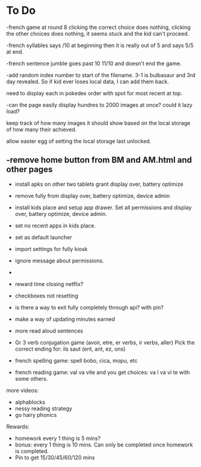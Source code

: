 # To Do
-french game at round 8 clicking the correct choice does nothing, clicking the other choices does nothing, it seems stuck and the kid can't proceed. 

-french syllables says /10 at beginning then it is really out of 5 and says 5/5 at end.

-french sentence jumble goes past 10 11/10 and doesn't end the game.


-add random index number to start of the filename. 3-1 is bulbasaur and 3rd day revealed. So if kid ever loses local data, I can add them back.

need to display each in pokedex order with spot for most recent at top.
 
-can the page easily display hundres to 2000 images at once? could it lazy load?

keep track of how many images it should show based on the local storage of how many their achieved.

allow easter egg of setting the local storage last unlocked.


-remove home button from BM and AM.html and other pages
- 

- install apks on other two tablets grant display over, battery optimize
- remove fully from display over, battery optimize, device admin
- install kids place and setup app drawer. Set all permissions and display over, battery optimize, device admin.
- set no recent apps in kids place.
- set as default launcher
- import settings for fully kiosk
- ignore message about permissions.
- 



- reward time closing netflix?
- checkboxes not resetting


- is there a way to exit fully completely through api? with pin?

- make a way of updating minutes earned

- more read aloud sentences
- Gr 3 verb conjugation game (avoir, etre, er verbs, ir verbs, aller) Pick the correct ending for: ils saut (ent, ant, ez, ons)


- french spelling game: spell bobo, cica, mopu, etc
- french reading game: val va vite and you get choices: va l va vi te with some others.

more videos:
- alphablocks
- nessy reading strategy
- go hairy phonics


Rewards: 
 - homework every 1 thing is 5 mins?
 - bonus: every 1 thing is 10 mins. Can only be completed once homework is completed.
 - Pin to get 15/30/45/60/120 mins